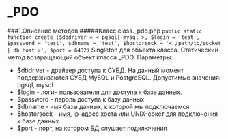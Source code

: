 _PDO
====
###1.Описание методов
#####Класс class._pdo.php
`public static function create ($dbdriver = < pgsql| mysql >, $login = 'test', $password = 'test', $dbname = 'test', $hostorsock = '< /path/to/socket | db host >', $port = 6432)`
Singleton для объекта класса. Статический метод возвращающий объект класса _PDO.
Параметры:
* $dbdriver - драйвер доступа к СУБД. На данный момент поддерживаются СУБД MySQL и PostgreSQL. 
Допустимые значения: pgsql, mysql
* $login - логин пользователя для доступа к базе данных.
* $password - пароль доступа к базу данных.
* $dbname - имя базы данных, к которой мы подключаемся.
* $hostorsock - имя, ip-адрес хоста или UNIX-сокет для подключения к базе данных.
* $port - порт, на котором БД слушает подключения
